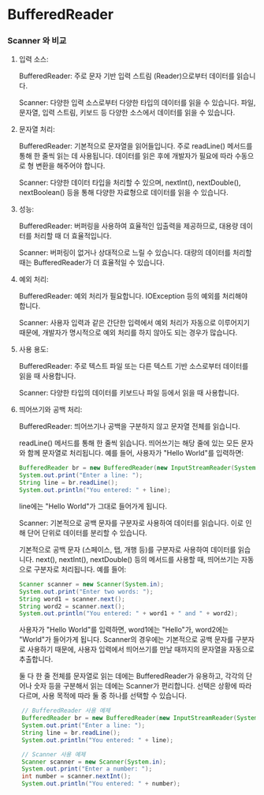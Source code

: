 # BufferedReader

### Scanner 와 비교

1. 입력 소스:

    BufferedReader: 주로 문자 기반 입력 스트림 (Reader)으로부터 데이터를 읽습니다.  

    Scanner: 다양한 입력 소스로부터 다양한 타입의 데이터를 읽을 수 있습니다. 파일, 문자열, 입력 스트림, 키보드 등 다양한 소스에서 데이터를 읽을 수 있습니다.  

2. 문자열 처리:

    BufferedReader: 기본적으로 문자열을 읽어들입니다. 주로 readLine() 메서드를 통해 한 줄씩 읽는 데 사용됩니다. 데이터를 읽은 후에 개발자가 필요에 따라 수동으로 형 변환을 해주어야 합니다.

    Scanner: 다양한 데이터 타입을 처리할 수 있으며, nextInt(), nextDouble(), nextBoolean() 등을 통해 다양한 자료형으로 데이터를 읽을 수 있습니다.

3. 성능:

    BufferedReader: 버퍼링을 사용하여 효율적인 입출력을 제공하므로, 대용량 데이터를 처리할 때 더 효율적입니다.  

    Scanner: 버퍼링이 없거나 상대적으로 느릴 수 있습니다. 대량의 데이터를 처리할 때는 BufferedReader가 더 효율적일 수 있습니다.

4. 예외 처리:

    BufferedReader: 예외 처리가 필요합니다. IOException 등의 예외를 처리해야 합니다.  

    Scanner: 사용자 입력과 같은 간단한 입력에서 예외 처리가 자동으로 이루어지기 때문에, 개발자가 명시적으로 예외 처리를 하지 않아도 되는 경우가 많습니다.

5. 사용 용도:

    BufferedReader: 주로 텍스트 파일 또는 다른 텍스트 기반 소스로부터 데이터를 읽을 때 사용합니다.  

    Scanner: 다양한 타입의 데이터를 키보드나 파일 등에서 읽을 때 사용합니다.

6. 띄어쓰기와 공백 처리:

    BufferedReader: 띄어쓰기나 공백을 구분하지 않고 문자열 전체를 읽습니다.  

    readLine() 메서드를 통해 한 줄씩 읽습니다. 띄어쓰기는 해당 줄에 있는 모든 문자와 함께 문자열로 처리됩니다. 예를 들어, 사용자가 "Hello World"를 입력하면:

    ```java
    BufferedReader br = new BufferedReader(new InputStreamReader(System.in));
    System.out.print("Enter a line: ");
    String line = br.readLine();
    System.out.println("You entered: " + line);
    ```
    line에는 "Hello World"가 그대로 들어가게 됩니다.


    Scanner: 기본적으로 공백 문자를 구분자로 사용하여 데이터를 읽습니다. 이로 인해 단어 단위로 데이터를 분리할 수 있습니다.

    기본적으로 공백 문자 (스페이스, 탭, 개행 등)를 구분자로 사용하여 데이터를 읽습니다. next(), nextInt(), nextDouble() 등의 메서드를 사용할 때, 띄어쓰기는 자동으로 구분자로 처리됩니다. 예를 들어:

    ```java
    Scanner scanner = new Scanner(System.in);
    System.out.print("Enter two words: ");
    String word1 = scanner.next();
    String word2 = scanner.next();
    System.out.println("You entered: " + word1 + " and " + word2);
    ```
    사용자가 "Hello World"를 입력하면, word1에는 "Hello"가, word2에는 "World"가 들어가게 됩니다. Scanner의 경우에는 기본적으로 공백 문자를 구분자로 사용하기 때문에, 사용자 입력에서 띄어쓰기를 만날 때까지의 문자열을 자동으로 추출합니다.

    둘 다 한 줄 전체를 문자열로 읽는 데에는 BufferedReader가 유용하고, 각각의 단어나 숫자 등을 구분해서 읽는 데에는 Scanner가 편리합니다. 선택은 상황에 따라 다르며, 사용 목적에 따라 둘 중 하나를 선택할 수 있습니다.

```JAVA
    // BufferedReader 사용 예제
    BufferedReader br = new BufferedReader(new InputStreamReader(System.in));
    System.out.print("Enter a line: ");
    String line = br.readLine();
    System.out.println("You entered: " + line);

    // Scanner 사용 예제
    Scanner scanner = new Scanner(System.in);
    System.out.print("Enter a number: ");
    int number = scanner.nextInt();
    System.out.println("You entered: " + number);
```

        
